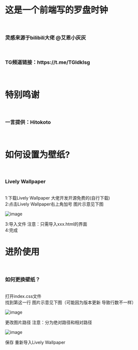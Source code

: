 <h1>这是一个前端写的罗盘时钟</h1><br>
<h3>灵感来源于bilibili大佬 @艾恩小灰灰</h3><br>
<h3>TG频道链接：https://t.me/TGldklsg</h3><br>


<h1>特别鸣谢</h1><br>
<h3>一言提供：Hitokoto</h3><br>

<h1>如何设置为壁纸?</h1><br>
<h3>Lively Wallpaper</h3><br>
<a>1:下载Lively Wallpaper 大佬开发开源免费的(自行下载)</a><br>
<a>2:点击Lively Wallpaper右上角加号 图片示意见下图</a><br>

![image](https://github.com/user-attachments/assets/1eb23f4d-f306-42ab-8075-c55b3c76102a)

<a>3:导入文件 注意：只需导入xxx.html的界面</a><br>
<a>4:完成</a>

<h1>进阶使用</h1><br>
<h3>如何更换壁纸？</h3><br>
<a>打开index.css文件</a><br>
<a>找到第这一行 图片示意见下图（可能因为版本更新 导致行数不一样）</a><br>

![image](https://github.com/user-attachments/assets/c162c090-a9f9-4e9a-9b54-209ebe2c3ce8)

<a>更改图片路径 注意：分为绝对路径和相对路径</a><br>

![image](https://github.com/user-attachments/assets/4b2a8a9f-1915-494e-87cb-a29887ca1506)

<a>保存 重新导入Lively Wallpaper</a>

